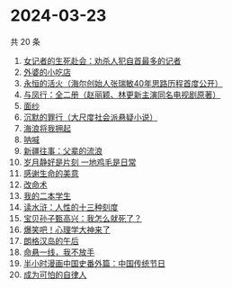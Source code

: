 # 2024-03-23

共 20 条

<!-- BEGIN WEREAD -->
<!-- 最后更新时间 2024-03-23 04:01:08 +0800 -->
1. [女记者的生死赴会：劝杀人犯自首最多的记者](https://weread.qq.com/web/bookDetail/56c328f0813ab8a10g018d12)
1. [外婆的小吃店](https://weread.qq.com/web/bookDetail/d7032720813ab89dag0115ab)
1. [永恒的活火（海尔创始人张瑞敏40年思路历程首度公开）](https://weread.qq.com/web/bookDetail/74632470813ab85bag01018b)
1. [与凤行：全二册（赵丽颖、林更新主演同名电视剧原著）](https://weread.qq.com/web/bookDetail/8a1327b055401a8a15ae90c)
1. [面纱](https://weread.qq.com/web/bookDetail/d03325e0813ab6ba6g0127e2)
1. [沉默的罪行（大尺度社会派悬疑小说）](https://weread.qq.com/web/bookDetail/5c332520813ab8976g01672f)
1. [海浪将我拥起](https://weread.qq.com/web/bookDetail/a0b32820813ab8406g017c9c)
1. [呐喊](https://weread.qq.com/web/bookDetail/a7a32ed0726a21efa7a6a3b)
1. [新疆往事：父辈的流浪](https://weread.qq.com/web/bookDetail/2e032b90813ab8a15g019fc9)
1. [岁月静好是片刻 一地鸡毛是日常](https://weread.qq.com/web/bookDetail/65532e50813ab8a1eg018365)
1. [感谢生命的美意](https://weread.qq.com/web/bookDetail/58c32d30813ab89efg014462)
1. [改命术](https://weread.qq.com/web/bookDetail/9e632180813ab8795g011db9)
1. [我的二本学生](https://weread.qq.com/web/bookDetail/776329f07210329d776d8b0)
1. [读水浒：人性的十三种刻度](https://weread.qq.com/web/bookDetail/9f432800728dd5a09f4d4f3)
1. [宝贝孙子甄高兴：我怎么就死了？](https://weread.qq.com/web/bookDetail/1a932540813ab8a05g014d64)
1. [爆笑吧！心理学大神来了](https://weread.qq.com/web/bookDetail/133327c071e745231336a6f)
1. [朗格汉岛的午后](https://weread.qq.com/web/bookDetail/46c32f50813ab89d2g01335e)
1. [命悬一线，我不放手](https://weread.qq.com/web/bookDetail/0fa32270813ab89dbg011d04)
1. [半小时漫画中国史番外篇：中国传统节日](https://weread.qq.com/web/bookDetail/b4132bb0719db176b41f10e)
1. [成为可怕的自律人](https://weread.qq.com/web/bookDetail/26c32c507277f02026ccc7f)
<!-- END WEREAD -->